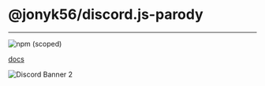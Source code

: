 # @jonyk56/discord.js-parody
___

![npm (scoped)](https://img.shields.io/npm/v/@jonyk56/discord.js-parody?style=plastic)

[docs](http://jonyk56.github.io/discord.js-parody)

![Discord Banner 2](https://discordapp.com/api/guilds/702215705898254338/widget.png?style=banner2)
